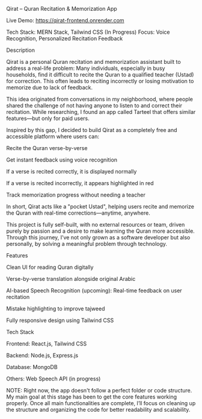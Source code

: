 Qirat – Quran Recitation & Memorization App

Live Demo: https://qirat-frontend.onrender.com

Tech Stack: MERN Stack, Tailwind CSS (In Progress)
Focus: Voice Recognition, Personalized Recitation Feedback

Description

Qirat is a personal Quran recitation and memorization assistant built to address a real-life problem:
Many individuals, especially in busy households, find it difficult to recite the Quran to a qualified teacher (Ustad) for correction. This often leads to reciting incorrectly or losing motivation to memorize due to lack of feedback.

This idea originated from conversations in my neighborhood, where people shared the challenge of not having anyone to listen to and correct their recitation. While researching, I found an app called Tarteel that offers similar features—but only for paid users.

Inspired by this gap, I decided to build Qirat as a completely free and accessible platform where users can:

Recite the Quran verse-by-verse

Get instant feedback using voice recognition

If a verse is recited correctly, it is displayed normally

If a verse is recited incorrectly, it appears highlighted in red

Track memorization progress without needing a teacher

In short, Qirat acts like a "pocket Ustad", helping users recite and memorize the Quran with real-time corrections—anytime, anywhere.

This project is fully self-built, with no external resources or team, driven purely by passion and a desire to make learning the Quran more accessible. Through this journey, I’ve not only grown as a software developer but also personally, by solving a meaningful problem through technology.

Features

Clean UI for reading Quran digitally

Verse-by-verse translation alongside original Arabic

AI-based Speech Recognition (upcoming): Real-time feedback on user recitation

Mistake highlighting to improve tajweed

Fully responsive design using Tailwind CSS

Tech Stack

Frontend: React.js, Tailwind CSS

Backend: Node.js, Express.js

Database: MongoDB

Others: Web Speech API (in progress)

NOTE:
Right now, the app doesn't follow a perfect folder or code structure. My main goal at this stage has been to get the core features working properly. Once all main functionalities are complete, I’ll focus on cleaning up the structure and organizing the code for better readability and scalability.

